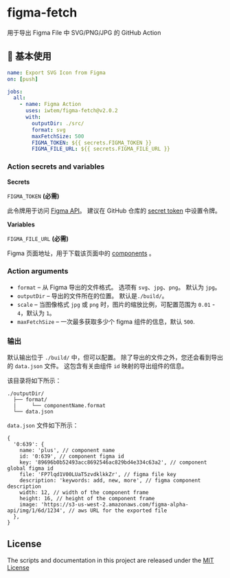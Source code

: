 # figma-fetch

用于导出 Figma File 中 SVG/PNG/JPG 的 GitHub Action

## 🚀 基本使用

```yaml
name: Export SVG Icon from Figma
on: [push]

jobs:
  all:
    - name: Figma Action
      uses: iwtem/figma-fetch@v2.0.2
      with:
        outputDir: ./src/
        format: svg
        maxFetchSize: 500
        FIGMA_TOKEN: ${{ secrets.FIGMA_TOKEN }}
        FIGMA_FILE_URL: ${{ secrets.FIGMA_FILE_URL }}
```

### Action secrets and variables

**Secrets**

`FIGMA_TOKEN` **(必需)**

此令牌用于访问 [Figma API](https://www.figma.com/developers/docs#access-tokens)。 建议在 GitHub 仓库的 [secret token](https://help.github.com/articles/virtual-environments-for-github-actions#creating-and-using-secrets-encrypted-variables) 中设置令牌。

**Variables**

`FIGMA_FILE_URL` **(必需)**

Figma 页面地址，用于下载该页面中的 [components](https://help.figma.com/article/66-components) 。

### Action arguments

- `format` – 从 Figma 导出的文件格式。 选项有 `svg`、`jpg`、`png`。 默认为 `jpg`。
- `outputDir` – 导出的文件所在的位置。 默认是`./build/`。
- `scale` – 当图像格式 `jpg` 或 `png` 时，图片的缩放比例，可配置范围为 `0.01` - `4`，默认为 `1`。
- `maxFetchSize` – 一次最多获取多少个 figma 组件的信息，默认 `500`.

### 输出

默认输出位于 `./build/` 中，但可以配置。 除了导出的文件之外，您还会看到导出的 `data.json` 文件。 这包含有关由组件 `id` 映射的导出组件的信息。

该目录将如下所示：

```
./outputDir/
  ├── format/
  |     └── componentName.format
  └── data.json
```

`data.json` 文件如下所示：

```json5
{
  '0:639': {
    name: 'plus', // component name
    id: '0:639', // component figma id
    key: '89696b0b52493acc8692546ac829bd4e334c63a2', // component global figma id
    file: 'FP7lqd1V00LUaT5zvdklkkZr', // figma file key
    description: 'keywords: add, new, more', // figma component description
    width: 12, // width of the component frame
    height: 16, // height of the component frame
    image: 'https://s3-us-west-2.amazonaws.com/figma-alpha-api/img/1/6d/1234', // aws URL for the exported file
  },
}
```

## License

The scripts and documentation in this project are released under the [MIT License](LICENSE)
